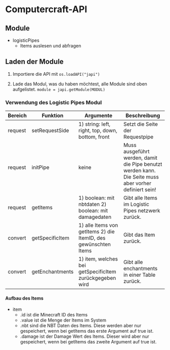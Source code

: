 # Computercraft-API



## Module
- logisticPipes
  - Items auslesen und abfragen

## Laden der Module

1. Importiere die API mit
    ```os.loadAPI("japi")```
    
2. Lade das Modul, was du haben möchtest, alle Module sind oben aufgelistet.
    ```module = japi.getModule(MODUL)```
    
    
    
### Verwendung des Logistic Pipes Modul

|Bereich|Funktion      |Argumente                               |Beschreibung                   |
|---    |---           |---                                     |---                            |
|request|setRequestSide|1) string: left, right, top, down, bottom, front|Setzt die Seite der Requestpipe|
|request|initPipe      |keine                                   |Muss ausgeführt werden, damit die Pipe benutzt werden kann. Die Seite muss aber vorher definiert sein!|
|request|getItems      |1) boolean: mit nbtdaten 2) boolean: mit damagedaten|Gibt alle Items im Logistic Pipes netzwerk zurück.|
|convert|getSpecificItem|1) alle Items von getItems 2) die ItemID, des gewünschten Items|Gibt das Item zurück.
|convert|getEnchantments|1) item, welches bei getSpecificItem zurückgegeben wird|Gibt alle enchantments in einer Table zurück.|

#### Aufbau des Items

- item
  - .id ist die Minecraft ID des Items
  - .value ist die Menge der Items im System
  - .nbt sind die NBT Daten des Items. Diese werden aber nur gespeichert, wenn bei getItems das erste Argument auf true ist.
  - .damage ist der Damage Wert des Items. Dieser wird aber nur gespeichert, wenn bei getItems das zweite Argument auf true ist.
